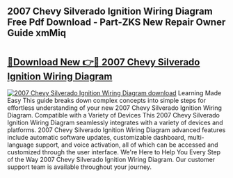 ## 2007 Chevy Silverado Ignition Wiring Diagram Free Pdf Download - Part-ZKS New Repair Owner Guide xmMiq

# <h2><a href="http://dfk3u7d.blite.top/?on=2007+Chevy+Silverado+Ignition+Wiring+Diagram">🔗Download New 👉🔴 2007 Chevy Silverado Ignition Wiring Diagram</a></h2>

[![2007 Chevy Silverado Ignition Wiring Diagram download](https://i.imgur.com/lujVjoI.png)](http://dfk3u7d.blite.top/?on=2007+Chevy+Silverado+Ignition+Wiring+Diagram)
Learning Made Easy This guide breaks down complex concepts into simple steps for effortless understanding of your new 2007 Chevy Silverado Ignition Wiring Diagram. Compatible with a Variety of Devices This 2007 Chevy Silverado Ignition Wiring Diagram seamlessly integrates with a variety of devices and platforms. 2007 Chevy Silverado Ignition Wiring Diagram advanced features include automatic software updates, customizable dashboard, multi-language support, and voice activation, all of which can be accessed and customized through the user interface. We're Here to Help You Every Step of the Way 2007 Chevy Silverado Ignition Wiring Diagram. Our customer support team is available throughout your journey.
